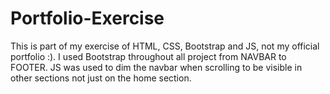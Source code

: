 # Portfolio-Exercise

This is part of my exercise of HTML, CSS, Bootstrap and JS, not my official portfolio :).
I used Bootstrap throughout all project from NAVBAR to FOOTER.
JS was used to dim the navbar when scrolling to be visible in other sections not just on the home section.
